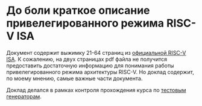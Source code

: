 # До боли краткое описание привелегированного режима RISC-V ISA

Документ содержит выжимку 21-64 страниц из [официальной RISC-V ISA](https://drive.google.com/file/d/17GeetSnT5wW3xNuAHI95-SI1gPGd5sJ_/view). К сожалению, на двух страницах pdf файла не получится предоставить достаточную информацию для понимания работы привелегированного режима архитектуры RISC-V. 
Но доклад содержит, по моему мнению, самые важные части документа.

Доклад делался в рамках контроля прохождения курса по [тестовым генераторам](https://github.com/riscv-technologies-lab/testgen-lectures/).
